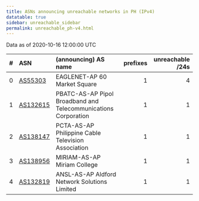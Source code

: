 ```yaml
---
title: ASNs announcing unreachable networks in PH (IPv4)
datatable: true
sidebar: unreachable_sidebar
permalink: unreachable_ph-v4.html
---
```


Data as of 2020-10-16 12:00:00 UTC


<div class="datatable-begin"></div>

|   # | ASN                                      | (announcing) AS name                                           |   prefixes |   unreachable /24s |
|----:|:-----------------------------------------|:---------------------------------------------------------------|-----------:|-------------------:|
|   0 | [AS55303](unreachable_AS55303-v4.html)   | EAGLENET-AP 60 Market Square                                   |          1 |                  4 |
|   1 | [AS132615](unreachable_AS132615-v4.html) | PBATC-AS-AP Pipol Broadband and Telecommunications Corporation |          1 |                  1 |
|   2 | [AS138147](unreachable_AS138147-v4.html) | PCTA-AS-AP Philippine Cable Television Association             |          1 |                  1 |
|   3 | [AS138956](unreachable_AS138956-v4.html) | MIRIAM-AS-AP Miriam College                                    |          1 |                  1 |
|   4 | [AS132819](unreachable_AS132819-v4.html) | ANSL-AS-AP Aldford Network Solutions Limited                   |          1 |                  1 |

<div class="datatable-end"></div>